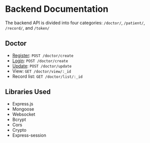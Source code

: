 # Backend Documentation

The backend API is divided into four categories: `/doctor/`, `/patient/`, `/record/`, and `/token/`

## Doctor

- [Register](doctor/create.md): `POST /doctor/create`
- [Login](doctor/login.md): `POST /doctor/create`
- [Update](doctor/update.md): `POST /doctor/update`
- View: `GET /doctor/view/:_id`
- Record list: `GET /doctor/list/:_id`

## Libraries Used

- Express.js
- Mongoose
- Websocket
- Bcrypt
- Cors
- Crypto
- Express-session
